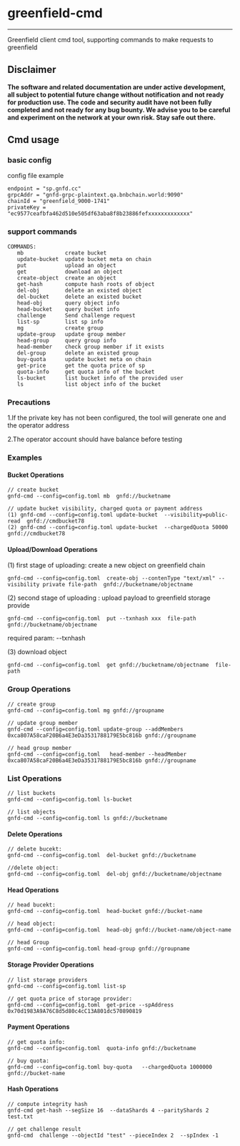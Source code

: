 # greenfield-cmd

---
Greenfield client cmd tool, supporting commands to make requests to greenfield


## Disclaimer
**The software and related documentation are under active development, all subject to potential future change without
notification and not ready for production use. The code and security audit have not been fully completed and not ready
for any bug bounty. We advise you to be careful and experiment on the network at your own risk. Stay safe out there.**

## Cmd usage

### basic config 

config file example
```
endpoint = "sp.gnfd.cc"
grpcAddr = "gnfd-grpc-plaintext.qa.bnbchain.world:9090"
chainId = "greenfield_9000-1741"
privateKey = "ec9577ceafbfa462d510e505df63aba8f8b23886fefxxxxxxxxxxxxx"
```

### support commands

```
COMMANDS:
   mb             create bucket
   update-bucket  update bucket meta on chain
   put            upload an object
   get            download an object
   create-object  create an object
   get-hash       compute hash roots of object
   del-obj        delete an existed object
   del-bucket     delete an existed bucket
   head-obj       query object info
   head-bucket    query bucket info
   challenge      Send challenge request
   list-sp        list sp info
   mg             create group
   update-group   update group member
   head-group     query group info
   head-member    check group member if it exists
   del-group      delete an existed group
   buy-quota      update bucket meta on chain
   get-price      get the quota price of sp
   quota-info     get quota info of the bucket
   ls-bucket      list bucket info of the provided user
   ls             list object info of the bucket
```

### Precautions

1.If the private key has not been configured, the tool will generate one and the operator address

2.The operator account should have balance before testing

### Examples

#### Bucket Operations
```
// create bucket
gnfd-cmd --config=config.toml mb  gnfd://bucketname

// update bucket visibility, charged quota or payment address
(1) gnfd-cmd --config=config.toml update-bucket  --visibility=public-read  gnfd://cmdbucket78
(2) gnfd-cmd --config=config.toml update-bucket  --chargedQuota 50000 gnfd://cmdbucket78
```

#### Upload/Download Operations

(1) first stage of uploading: create a new object on greenfield chain
```
gnfd-cmd --config=config.toml  create-obj --contenType "text/xml" --visibility private file-path  gnfd://bucketname/objectname
```
(2) second stage of uploading : upload payload to greenfield storage provide

```
gnfd-cmd --config=config.toml  put --txnhash xxx  file-path   gnfd://bucketname/objectname
```
required param:  --txnhash

(3) download object

```
gnfd-cmd --config=config.toml  get gnfd://bucketname/objectname  file-path 
```

### Group Operations
```
// create group
gnfd-cmd --config=config.toml mg gnfd://groupname

// update group member
gnfd-cmd --config=config.toml update-group --addMembers 0xca807A58caF20B6a4E3eDa3531788179E5bc816b gnfd://groupname

// head group member
gnfd-cmd --config=config.toml   head-member --headMember  0xca807A58caF20B6a4E3eDa3531788179E5bc816b gnfd://groupname
```

### List Operations
```
// list buckets
gnfd-cmd --config=config.toml ls-bucket 

// list objects
gnfd-cmd --config=config.toml ls gnfd://bucketname

```

#### Delete Operations
```
// delete bucekt:
gnfd-cmd --config=config.toml  del-bucket gnfd://bucketname

//delete object:
gnfd-cmd --config=config.toml  del-obj gnfd://bucketname/objectname
```

#### Head Operations

```
// head bucekt:
gnfd-cmd --config=config.toml  head-bucket gnfd://bucket-name

// head object:
gnfd-cmd --config=config.toml  head-obj gnfd://bucket-name/object-name

// head Group
gnfd-cmd --config=config.toml head-group gnfd://groupname
```

#### Storage Provider Operations
```
// list storage providers
gnfd-cmd --config=config.toml list-sp

// get quota price of storage provider:
gnfd-cmd --config=config.toml  get-price --spAddress 0x70d1983A9A76C8d5d80c4cC13A801dc570890819
```

#### Payment Operations

```
// get quota info:
gnfd-cmd --config=config.toml  quota-info gnfd://bucketname

// buy quota:
gnfd-cmd --config=config.toml buy-quota   --chargedQuota 1000000   gnfd://bucket-name
```


#### Hash Operations

```
// compute integrity hash
gnfd-cmd get-hash --segSize 16  --dataShards 4 --parityShards 2 test.txt  

// get challenge result
gnfd-cmd  challenge --objectId "test" --pieceIndex 2  --spIndex -1
```
